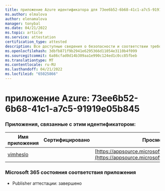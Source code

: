 ```yaml
---
title: приложение Azure идентификатора для 73ee6b52-6b68-41c1-a7c5-91919e05b845
ms.author: elmalova
author: elenamalova
manager: tonybal
ms.date: 04/21/2022
ms.topic: article
ms.service: attestation
certification_type: attested
description: Все доступные сведения о безопасности и соответствии требованиям для 73ee6b52-6b68-41c1-a7c5-91919e05b845.
ms.openlocfilehash: 3dbfb871f9b2941e6295366d11054e3110b4f099
ms.sourcegitcommit: 6a86cfad0d14b309aa1e990c124ed1c0cc85fbeb
ms.translationtype: MT
ms.contentlocale: ru-RU
ms.lasthandoff: 04/21/2022
ms.locfileid: "65025866"
---
```

# <a name="azure-app-id-73ee6b52-6b68-41c1-a7c5-91919e05b845"></a>приложение Azure: 73ee6b52-6b68-41c1-a7c5-91919e05b845


### <a name="apps-associated-with-this-id"></a>Приложения, связанные с этим идентификатором:
| **Имя приложения** | **Сертифицировано** | **Просмотр в AppSource** |
|--------------|---------------|-----------------------|
| [vimheslo](../forward/WA200003843.md) |  | [https://appsource.microsoft.com/product/office/WA200003843](https://appsource.microsoft.com/product/office/WA200003843) |

### <a name="microsoft-365-app-compliance-status"></a>Microsoft 365 состояния соответствия приложения
- Publisher аттестации: завершено
